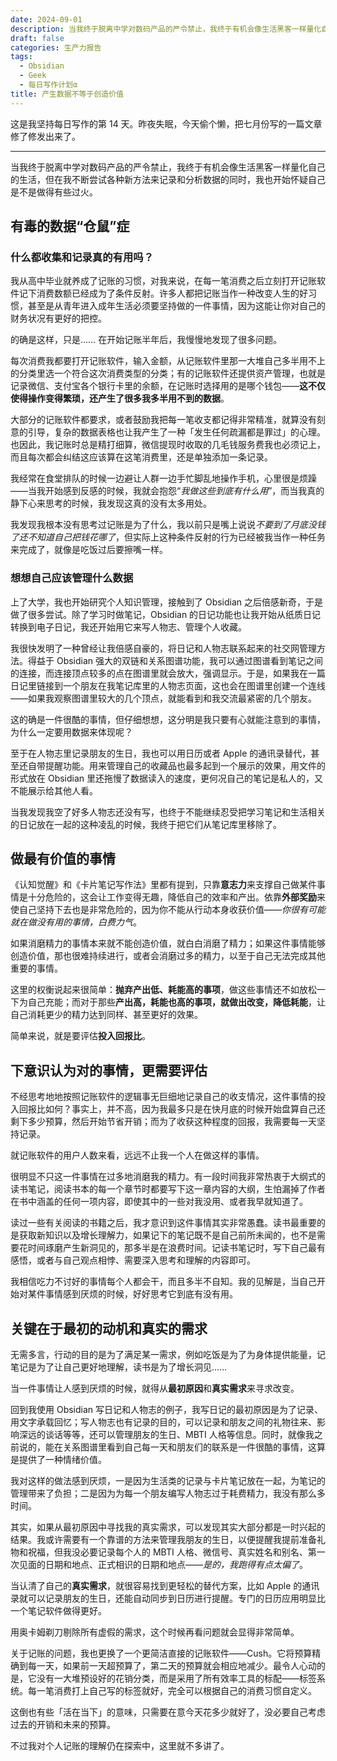 ```yaml
---
date: 2024-09-01
description: 当我终于脱离中学对数码产品的严令禁止，我终于有机会像生活黑客一样量化自己的生活，但在我不断尝试各种新方法来记录和分析数据的同时，我也开始怀疑自己是不是做得有些过火。
draft: false
categories: 生产力报告
tags:
  - Obsidian
  - Geek
  - 每日写作计划α
title: 产生数据不等于创造价值
---
```


这是我坚持每日写作的第 14 天。昨夜失眠，今天偷个懒，把七月份写的一篇文章修了修发出来了。

---

当我终于脱离中学对数码产品的严令禁止，我终于有机会像生活黑客一样量化自己的生活，但在我不断尝试各种新方法来记录和分析数据的同时，我也开始怀疑自己是不是做得有些过火。

## 有毒的数据“仓鼠”症

### 什么都收集和记录真的有用吗？

我从高中毕业就养成了记账的习惯，对我来说，在每一笔消费之后立刻打开记账软件记下消费数额已经成为了条件反射。许多人都把记账当作一种改变人生的好习惯，甚至是从青年进入成年生活必须要坚持做的一件事情，因为这能让你对自己的财务状况有更好的把控。

的确是这样，只是…… 在开始记账半年后，我慢慢地发现了很多问题。

每次消费我都要打开记账软件，输入金额，从记账软件里那一大堆自己多半用不上的分类里选一个符合这次消费类型的分类；有的记账软件还提供资产管理，也就是记录微信、支付宝各个银行卡里的余额，在记账时选择用的是哪个钱包——**这不仅使得操作变得繁琐，还产生了很多我多半用不到的数据**。

大部分的记账软件都要求，或者鼓励我把每一笔收支都记得非常精准，就算没有刻意的引导，复杂的数据表格也让我产生了一种「发生任何疏漏都是罪过」的心理。也因此，我记账时总是精打细算，微信提现时收取的几毛钱服务费我也必须记上，而且每次都会纠结这应该算在这笔消费里，还是单独添加一条记录。

我经常在食堂排队的时候一边避让人群一边手忙脚乱地操作手机，心里很是烦躁——当我开始感到反感的时候，我就会抱怨“*我做这些到底有什么用*”，而当我真的静下心来思考的时候，我发现这真的没有太多用处。

我发现我根本没有思考过记账是为了什么，我以前只是嘴上说说*不要到了月底没钱了还不知道自己把钱花哪了*，但实际上这种条件反射的行为已经被我当作一种任务来完成了，就像是吃饭过后要擦嘴一样。

### 想想自己应该管理什么数据

上了大学，我也开始研究个人知识管理，接触到了 Obsidian 之后倍感新奇，于是做了很多尝试。除了学习时做笔记，Obsidian 的日记功能也让我开始从纸质日记转换到电子日记，我还开始用它来写人物志、管理个人收藏。

我很快发明了一种曾经让我倍感自豪的，将日记和人物志联系起来的社交网管理方法。得益于 Obsidian 强大的双链和关系图谱功能，我可以通过图谱看到笔记之间的连接，而连接顶点较多的点在图谱里就会放大，强调显示。于是，如果我在一篇日记里链接到一个朋友在我笔记库里的人物志页面，这也会在图谱里创建一个连线——如果我观察图谱里较大的几个顶点，就能看到和我交流最紧密的几个朋友。

这的确是一件很酷的事情，但仔细想想，这分明是我只要有心就能注意到的事情，为什么一定要用数据来体现呢？

至于在人物志里记录朋友的生日，我也可以用日历或者 Apple 的通讯录替代，甚至还自带提醒功能。用来管理自己的收藏品也最多起到一个展示的效果，用文件的形式放在 Obsidian 里还拖慢了数据读入的速度，更何况自己的笔记是私人的，又不能展示给其他人看。

当我发现我空了好多人物志还没有写，也终于不能继续忍受把学习笔记和生活相关的日记放在一起的这种凌乱的时候，我终于把它们从笔记库里移除了。

## 做最有价值的事情

《认知觉醒》和《卡片笔记写作法》里都有提到，只靠**意志力**来支撑自己做某件事情是十分危险的，这会让工作变得无趣，降低自己的效率和产出。依靠**外部奖励**来使自己坚持下去也是非常危险的，因为你不能从行动本身收获价值——*你很有可能就在做没有用的事情，白费力气*。

如果消磨精力的事情本来就不能创造价值，就白白消磨了精力；如果这件事情能够创造价值，那也很难持续进行，或者会消磨过多的精力，以至于自己无法完成其他重要的事情。

这里的权衡说起来很简单：**抛弃产出低、耗能高的事项**，做这些事情还不如放松一下为自己充能；而对于那些**产出高，耗能也高的事项，就做出改变，降低耗能**，让自己消耗更少的精力达到同样、甚至更好的效果。

简单来说，就是要评估**投入回报比**。

## 下意识认为对的事情，更需要评估

不经思考地地按照记账软件的逻辑事无巨细地记录自己的收支情况，这件事情的投入回报比如何？事实上，并不高，因为我最多只是在快月底的时候开始盘算自己还剩下多少预算，然后开始节省开销；而为了收获这种程度的回报，我需要每一天坚持记录。

就记账软件的用户人数来看，远远不止我一个人在做这样的事情。

很明显不只这一件事情在过多地消磨我的精力。有一段时间我非常热衷于大纲式的读书笔记，阅读书本的每一个章节时都要写下这一章内容的大纲，生怕漏掉了作者在书中涵盖的任何一项内容，即使其中的一些对我没用、或者我早就知道了。

读过一些有关阅读的书籍之后，我才意识到这件事情其实非常愚蠢。读书最重要的是获取新知识以及增长理解力，如果记下的笔记既不是自己前所未闻的，也不是需要花时间琢磨产生新洞见的，那多半是在浪费时间。记读书笔记时，写下自己最有感悟，或者与自己观点相悖、需要深入思考和理解的内容即可。

我相信吃力不讨好的事情每个人都会干，而且多半不自知。我的见解是，当自己开始对某件事情感到厌烦的时候，好好思考它到底有没有用。

## 关键在于最初的动机和真实的需求

无需多言，行动的目的是为了满足某一需求，例如吃饭是为了为身体提供能量，记笔记是为了让自己更好地理解，读书是为了增长洞见……

当一件事情让人感到厌烦的时候，就得从**最初原因**和**真实需求**来寻求改变。

回到我使用 Obsidian 写日记和人物志的例子，我写日记的最初原因是为了记录、用文字承载回忆；写人物志也有记录的目的，可以记录和朋友之间的礼物往来、影响深远的谈话等等，还可以管理朋友的生日、MBTI 人格等信息。同时，就像我之前说的，能在关系图谱里看到自己每一天和朋友们的联系是一件很酷的事情，这算是提供了一种情绪价值。

我对这样的做法感到厌烦，一是因为生活类的记录与卡片笔记放在一起，为笔记的管理带来了负担；二是因为为每一个朋友编写人物志过于耗费精力，我没有那么多时间。

其实，如果从最初原因中寻找我的真实需求，可以发现其实大部分都是一时兴起的结果。我或许需要有一个靠谱的方法来管理我朋友的生日，以便提醒我提前准备礼物和祝福，但我没必要记录每个人的 MBTI 人格、微信号、真实姓名和别名、第一次见面的日期和地点、正式相识的日期和地点——*是的，我跑得有点太偏了*。

当认清了自己的**真实需求**，就很容易找到更轻松的替代方案，比如 Apple 的通讯录就可以记录朋友的生日，还能自动同步到日历进行提醒。专门的日历应用明显比一个笔记软件做得更好。

用奥卡姆剃刀剔除所有虚假的需求，这个时候再看问题就会显得非常简单。

关于记账的问题，我也更换了一个更简洁直接的记账软件——Cush。它将预算精确到每一天，如果前一天超预算了，第二天的预算就会相应地减少。最令人心动的是，它没有一大堆预设好的花销分类，而是采用了所有效率工具的标配——标签系统。每一笔消费打上自己写的标签就好，完全可以根据自己的消费习惯自定义。

这倒也有些「活在当下」的意味，只需要在意今天花多少就好了，没必要自己考虑过去的开销和未来的预算。

不过我对个人记账的理解仍在探索中，这里就不多讲了。
